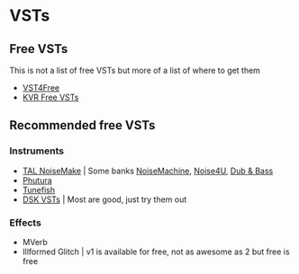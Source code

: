 # VSTs

## Free VSTs

This is not a list of free VSTs but more of a list of where to get them

  * [VST4Free](http://www.vst4free.com)
  * [KVR Free VSTs](http://www.kvraudio.com/plugins/vst-plugins/free/newest)

## Recommended free VSTs

### Instruments

  * [TAL NoiseMake](http://tal-software.com/products/tal-noisemaker) | Some banks [NoiseMachine](http://www.kvraudio.com/banks.php?s=dl&id=1871), [Noise4U](http://www.kvraudio.com/banks.php?s=dl&id=1438), [Dub & Bass](http://www.kvraudio.com/banks.php?s=dl&id=1436)
  * [Phutura](http://www.phuturetone.com/phutura.php)
  * [Tunefish](http://www.tunefish-synth.com/)
  * [DSK VSTs](http://www.dskmusic.com/) | Most are good, just try them out

### Effects

  * MVerb
  * Illformed Glitch | v1 is available for free, not as awesome as 2 but free is free
